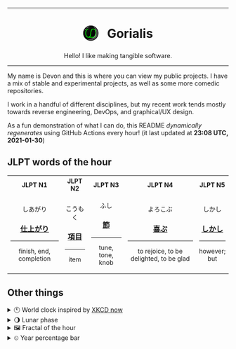 ***

<h1 align="center">
<sub>
    <img src="readme/resources/avatar.png" height="36">
</sub>
&nbsp;
Gorialis
</h1>
<p align="center">
Hello! I like making tangible software.
</p>

***

My name is Devon and this is where you can view my public projects. I have a mix of stable and experimental projects, as well as some more comedic repositories.

I work in a handful of different disciplines, but my recent work tends mostly towards reverse engineering, DevOps, and graphical/UX design.

As a fun demonstration of what I can do, this README *dynamically regenerates* using GitHub Actions every hour! (it last updated at **23:08 UTC, 2021-01-30**)

<h2>JLPT words of the hour</h2>
<table>
    <tr>
        <th>JLPT N1</th>
        <th>JLPT N2</th>
        <th>JLPT N3</th>
        <th>JLPT N4</th>
        <th>JLPT N5</th>
    </tr>
    <tr>
        <td>
            <p align="center">しあがり</p>
            <h3 align="center"><b><a href="https://jisho.org/search/%E4%BB%95%E4%B8%8A%E3%81%8C%E3%82%8A">仕上がり</a></b></h3>
            <hr>
            <p align="center">finish,<wbr> end,<wbr> completion</p>
        </td>
        <td>
            <p align="center">こうもく</p>
            <h3 align="center"><b><a href="https://jisho.org/search/%E9%A0%85%E7%9B%AE">項目</a></b></h3>
            <hr>
            <p align="center">item</p>
        </td>
        <td>
            <p align="center">ふし</p>
            <h3 align="center"><b><a href="https://jisho.org/search/%E7%AF%80">節</a></b></h3>
            <hr>
            <p align="center">tune,<wbr> tone,<wbr> knob</p>
        </td>
        <td>
            <p align="center">よろこぶ</p>
            <h3 align="center"><b><a href="https://jisho.org/search/%E5%96%9C%E3%81%B6">喜ぶ</a></b></h3>
            <hr>
            <p align="center">to rejoice,<wbr> to be delighted,<wbr> to be glad</p>
        </td>
        <td>
            <p align="center">しかし</p>
            <h3 align="center"><b><a href="https://jisho.org/search/%E3%81%97%E3%81%8B%E3%81%97">しかし</a></b></h3>
            <hr>
            <p align="center">however;<br> but</p>
        </td>
    </tr>
</table>

<h2>Other things</h2>
<details>
<summary>🕚  World clock inspired by <a href="https://xkcd.com/now">XKCD now</a></summary>

> <img src="generated/now.png" width="512">

</details>
<details>
<summary>🌖 Lunar phase</summary>

The moon is approximately 62.17% through its phase (Waning Gibbous).

</details>
<details>
<summary>&#x1f5bc; Fractal of the hour</summary>

> <img src="generated/fractal.png" width="512">

</details>
<details>
<summary>&#x23f2; Year percentage bar</summary>
<pre><code>2021 [█▁▁▁▁▁▁▁▁▁▁▁▁▁▁▁▁▁▁▁] 8.21%</code></pre>
</details>
